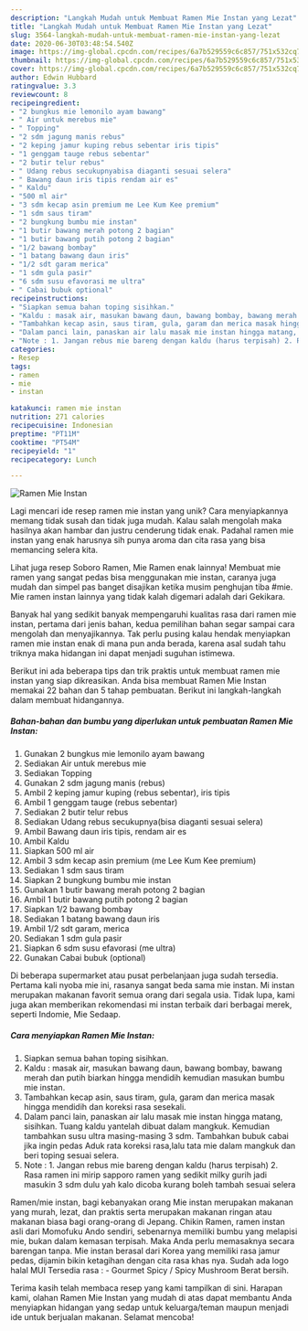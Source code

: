 ```yaml
---
description: "Langkah Mudah untuk Membuat Ramen Mie Instan yang Lezat"
title: "Langkah Mudah untuk Membuat Ramen Mie Instan yang Lezat"
slug: 3564-langkah-mudah-untuk-membuat-ramen-mie-instan-yang-lezat
date: 2020-06-30T03:48:54.540Z
image: https://img-global.cpcdn.com/recipes/6a7b529559c6c857/751x532cq70/ramen-mie-instan-foto-resep-utama.jpg
thumbnail: https://img-global.cpcdn.com/recipes/6a7b529559c6c857/751x532cq70/ramen-mie-instan-foto-resep-utama.jpg
cover: https://img-global.cpcdn.com/recipes/6a7b529559c6c857/751x532cq70/ramen-mie-instan-foto-resep-utama.jpg
author: Edwin Hubbard
ratingvalue: 3.3
reviewcount: 8
recipeingredient:
- "2 bungkus mie lemonilo ayam bawang"
- " Air untuk merebus mie"
- " Topping"
- "2 sdm jagung manis rebus"
- "2 keping jamur kuping rebus sebentar iris tipis"
- "1 genggam tauge rebus sebentar"
- "2 butir telur rebus"
- " Udang rebus secukupnyabisa diaganti sesuai selera"
- " Bawang daun iris tipis rendam air es"
- " Kaldu"
- "500 ml air"
- "3 sdm kecap asin premium me Lee Kum Kee premium"
- "1 sdm saus tiram"
- "2 bungkung bumbu mie instan"
- "1 butir bawang merah potong 2 bagian"
- "1 butir bawang putih potong 2 bagian"
- "1/2 bawang bombay"
- "1 batang bawang daun iris"
- "1/2 sdt garam merica"
- "1 sdm gula pasir"
- "6 sdm susu efavorasi me ultra"
- " Cabai bubuk optional"
recipeinstructions:
- "Siapkan semua bahan toping sisihkan."
- "Kaldu : masak air, masukan bawang daun, bawang bombay, bawang merah dan putih biarkan hingga mendidih kemudian masukan bumbu mie instan."
- "Tambahkan kecap asin, saus tiram, gula, garam dan merica masak hingga mendidih dan koreksi rasa sesekali."
- "Dalam panci lain, panaskan air lalu masak mie instan hingga matang, sisihkan. Tuang kaldu yantelah dibuat dalam mangkuk. Kemudian tambahkan susu ultra masing-masing 3 sdm. Tambahkan bubuk cabai jika ingin pedas Aduk rata koreksi rasa,lalu tata mie dalam mangkuk dan beri toping sesuai selera."
- "Note : 1. Jangan rebus mie bareng dengan kaldu (harus terpisah) 2. Rasa ramen ini mirip sapporo ramen yang sedikit milky gurih jadi masukin 3 sdm dulu yah kalo dicoba kurang boleh tambah sesuai selera"
categories:
- Resep
tags:
- ramen
- mie
- instan

katakunci: ramen mie instan 
nutrition: 271 calories
recipecuisine: Indonesian
preptime: "PT11M"
cooktime: "PT54M"
recipeyield: "1"
recipecategory: Lunch

---
```



![Ramen Mie Instan](https://img-global.cpcdn.com/recipes/6a7b529559c6c857/751x532cq70/ramen-mie-instan-foto-resep-utama.jpg)

Lagi mencari ide resep ramen mie instan yang unik? Cara menyiapkannya memang tidak susah dan tidak juga mudah. Kalau salah mengolah maka hasilnya akan hambar dan justru cenderung tidak enak. Padahal ramen mie instan yang enak harusnya sih punya aroma dan cita rasa yang bisa memancing selera kita.

Lihat juga resep Soboro Ramen, Mie Ramen enak lainnya! Membuat mie ramen yang sangat pedas bisa menggunakan mie instan, caranya juga mudah dan simpel pas banget disajikan ketika musim penghujan tiba #mie. Mie ramen instan lainnya yang tidak kalah digemari adalah dari Gekikara.

Banyak hal yang sedikit banyak mempengaruhi kualitas rasa dari ramen mie instan, pertama dari jenis bahan, kedua pemilihan bahan segar sampai cara mengolah dan menyajikannya. Tak perlu pusing kalau hendak menyiapkan ramen mie instan enak di mana pun anda berada, karena asal sudah tahu triknya maka hidangan ini dapat menjadi suguhan istimewa.


Berikut ini ada beberapa tips dan trik praktis untuk membuat ramen mie instan yang siap dikreasikan. Anda bisa membuat Ramen Mie Instan memakai 22 bahan dan 5 tahap pembuatan. Berikut ini langkah-langkah dalam membuat hidangannya.

<!--inarticleads1-->

##### Bahan-bahan dan bumbu yang diperlukan untuk pembuatan Ramen Mie Instan:

1. Gunakan 2 bungkus mie lemonilo ayam bawang
1. Sediakan  Air untuk merebus mie
1. Sediakan  Topping
1. Gunakan 2 sdm jagung manis (rebus)
1. Ambil 2 keping jamur kuping (rebus sebentar), iris tipis
1. Ambil 1 genggam tauge (rebus sebentar)
1. Sediakan 2 butir telur rebus
1. Sediakan  Udang rebus secukupnya(bisa diaganti sesuai selera)
1. Ambil  Bawang daun iris tipis, rendam air es
1. Ambil  Kaldu
1. Siapkan 500 ml air
1. Ambil 3 sdm kecap asin premium (me Lee Kum Kee premium)
1. Sediakan 1 sdm saus tiram
1. Siapkan 2 bungkung bumbu mie instan
1. Gunakan 1 butir bawang merah potong 2 bagian
1. Ambil 1 butir bawang putih potong 2 bagian
1. Siapkan 1/2 bawang bombay
1. Sediakan 1 batang bawang daun iris
1. Ambil 1/2 sdt garam, merica
1. Sediakan 1 sdm gula pasir
1. Siapkan 6 sdm susu efavorasi (me ultra)
1. Gunakan  Cabai bubuk (optional)


Di beberapa supermarket atau pusat perbelanjaan juga sudah tersedia. Pertama kali nyoba mie ini, rasanya sangat beda sama mie instan. Mi instan merupakan makanan favorit semua orang dari segala usia. Tidak lupa, kami juga akan memberikan rekomendasi mi instan terbaik dari berbagai merek, seperti Indomie, Mie Sedaap. 

<!--inarticleads2-->

##### Cara menyiapkan Ramen Mie Instan:

1. Siapkan semua bahan toping sisihkan.
1. Kaldu : masak air, masukan bawang daun, bawang bombay, bawang merah dan putih biarkan hingga mendidih kemudian masukan bumbu mie instan.
1. Tambahkan kecap asin, saus tiram, gula, garam dan merica masak hingga mendidih dan koreksi rasa sesekali.
1. Dalam panci lain, panaskan air lalu masak mie instan hingga matang, sisihkan. Tuang kaldu yantelah dibuat dalam mangkuk. Kemudian tambahkan susu ultra masing-masing 3 sdm. Tambahkan bubuk cabai jika ingin pedas Aduk rata koreksi rasa,lalu tata mie dalam mangkuk dan beri toping sesuai selera.
1. Note : 1. Jangan rebus mie bareng dengan kaldu (harus terpisah) 2. Rasa ramen ini mirip sapporo ramen yang sedikit milky gurih jadi masukin 3 sdm dulu yah kalo dicoba kurang boleh tambah sesuai selera


Ramen/mie instan, bagi kebanyakan orang Mie instan merupakan makanan yang murah, lezat, dan praktis serta merupakan makanan ringan atau makanan biasa bagi orang-orang di Jepang. Chikin Ramen, ramen instan asli dari Momofuku Ando sendiri, sebenarnya memiliki bumbu yang melapisi mie, bukan dalam kemasan terpisah. Maka Anda perlu memasaknya secara barengan tanpa. Mie instan berasal dari Korea yang memiliki rasa jamur pedas, dijamin bikin ketagihan dengan cita rasa khas nya. Sudah ada logo halal MUI Tersedia rasa : - Gourmet Spicy / Spicy Mushroom Berat bersih. 

Terima kasih telah membaca resep yang kami tampilkan di sini. Harapan kami, olahan Ramen Mie Instan yang mudah di atas dapat membantu Anda menyiapkan hidangan yang sedap untuk keluarga/teman maupun menjadi ide untuk berjualan makanan. Selamat mencoba!
